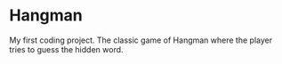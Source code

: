 # Hangman
My first coding project. The classic game of Hangman where the player tries to guess the hidden word.
